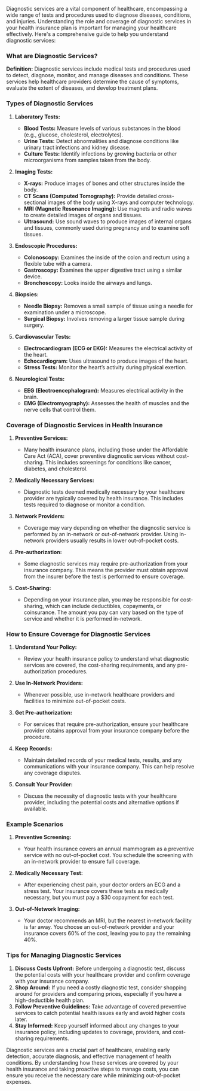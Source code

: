 Diagnostic services are a vital component of healthcare, encompassing a wide range of tests and procedures used to diagnose diseases, conditions, and injuries. Understanding the role and coverage of diagnostic services in your health insurance plan is important for managing your healthcare effectively. Here's a comprehensive guide to help you understand diagnostic services:

### What are Diagnostic Services?

**Definition:** Diagnostic services include medical tests and procedures used to detect, diagnose, monitor, and manage diseases and conditions. These services help healthcare providers determine the cause of symptoms, evaluate the extent of diseases, and develop treatment plans.

### Types of Diagnostic Services

1. **Laboratory Tests:**
   - **Blood Tests:** Measure levels of various substances in the blood (e.g., glucose, cholesterol, electrolytes).
   - **Urine Tests:** Detect abnormalities and diagnose conditions like urinary tract infections and kidney disease.
   - **Culture Tests:** Identify infections by growing bacteria or other microorganisms from samples taken from the body.

2. **Imaging Tests:**
   - **X-rays:** Produce images of bones and other structures inside the body.
   - **CT Scans (Computed Tomography):** Provide detailed cross-sectional images of the body using X-rays and computer technology.
   - **MRI (Magnetic Resonance Imaging):** Use magnets and radio waves to create detailed images of organs and tissues.
   - **Ultrasound:** Use sound waves to produce images of internal organs and tissues, commonly used during pregnancy and to examine soft tissues.

3. **Endoscopic Procedures:**
   - **Colonoscopy:** Examines the inside of the colon and rectum using a flexible tube with a camera.
   - **Gastroscopy:** Examines the upper digestive tract using a similar device.
   - **Bronchoscopy:** Looks inside the airways and lungs.

4. **Biopsies:**
   - **Needle Biopsy:** Removes a small sample of tissue using a needle for examination under a microscope.
   - **Surgical Biopsy:** Involves removing a larger tissue sample during surgery.

5. **Cardiovascular Tests:**
   - **Electrocardiogram (ECG or EKG):** Measures the electrical activity of the heart.
   - **Echocardiogram:** Uses ultrasound to produce images of the heart.
   - **Stress Tests:** Monitor the heart’s activity during physical exertion.

6. **Neurological Tests:**
   - **EEG (Electroencephalogram):** Measures electrical activity in the brain.
   - **EMG (Electromyography):** Assesses the health of muscles and the nerve cells that control them.

### Coverage of Diagnostic Services in Health Insurance

1. **Preventive Services:**
   - Many health insurance plans, including those under the Affordable Care Act (ACA), cover preventive diagnostic services without cost-sharing. This includes screenings for conditions like cancer, diabetes, and cholesterol.

2. **Medically Necessary Services:**
   - Diagnostic tests deemed medically necessary by your healthcare provider are typically covered by health insurance. This includes tests required to diagnose or monitor a condition.

3. **Network Providers:**
   - Coverage may vary depending on whether the diagnostic service is performed by an in-network or out-of-network provider. Using in-network providers usually results in lower out-of-pocket costs.

4. **Pre-authorization:**
   - Some diagnostic services may require pre-authorization from your insurance company. This means the provider must obtain approval from the insurer before the test is performed to ensure coverage.

5. **Cost-Sharing:**
   - Depending on your insurance plan, you may be responsible for cost-sharing, which can include deductibles, copayments, or coinsurance. The amount you pay can vary based on the type of service and whether it is performed in-network.

### How to Ensure Coverage for Diagnostic Services

1. **Understand Your Policy:**
   - Review your health insurance policy to understand what diagnostic services are covered, the cost-sharing requirements, and any pre-authorization procedures.

2. **Use In-Network Providers:**
   - Whenever possible, use in-network healthcare providers and facilities to minimize out-of-pocket costs.

3. **Get Pre-authorization:**
   - For services that require pre-authorization, ensure your healthcare provider obtains approval from your insurance company before the procedure.

4. **Keep Records:**
   - Maintain detailed records of your medical tests, results, and any communications with your insurance company. This can help resolve any coverage disputes.

5. **Consult Your Provider:**
   - Discuss the necessity of diagnostic tests with your healthcare provider, including the potential costs and alternative options if available.

### Example Scenarios

1. **Preventive Screening:**
   - Your health insurance covers an annual mammogram as a preventive service with no out-of-pocket cost. You schedule the screening with an in-network provider to ensure full coverage.

2. **Medically Necessary Test:**
   - After experiencing chest pain, your doctor orders an ECG and a stress test. Your insurance covers these tests as medically necessary, but you must pay a $30 copayment for each test.

3. **Out-of-Network Imaging:**
   - Your doctor recommends an MRI, but the nearest in-network facility is far away. You choose an out-of-network provider and your insurance covers 60% of the cost, leaving you to pay the remaining 40%.

### Tips for Managing Diagnostic Services

1. **Discuss Costs Upfront:** Before undergoing a diagnostic test, discuss the potential costs with your healthcare provider and confirm coverage with your insurance company.
2. **Shop Around:** If you need a costly diagnostic test, consider shopping around for providers and comparing prices, especially if you have a high-deductible health plan.
3. **Follow Preventive Guidelines:** Take advantage of covered preventive services to catch potential health issues early and avoid higher costs later.
4. **Stay Informed:** Keep yourself informed about any changes to your insurance policy, including updates to coverage, providers, and cost-sharing requirements.

Diagnostic services are a crucial part of healthcare, enabling early detection, accurate diagnosis, and effective management of health conditions. By understanding how these services are covered by your health insurance and taking proactive steps to manage costs, you can ensure you receive the necessary care while minimizing out-of-pocket expenses.
